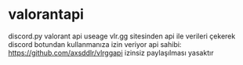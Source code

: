 # valorantapi
discord.py valorant api useage
vlr.gg sitesinden api ile verileri çekerek discord botundan kullanmanıza izin veriyor 
api sahibi: https://github.com/axsddlr/vlrggapi
izinsiz paylaşılması yasaktır
